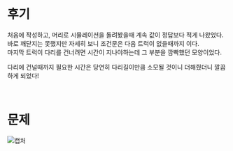 후기
==
처음에 작성하고, 머리로 시뮬레이션을 돌려봤을때 계속 값이 정답보다 적게 나왔었다.   
바로 깨닫지는 못했지만 자세히 보니 조건문은 다음 트럭이 없을때까지 이다.   
마지막 트럭이 다리를 건너려면 시간이 지나야하는데 그 부분을 깜빡했던 모양이었다.   

다리에 건널때까지 필요한 시간은 당연히 다리길이만큼 소모될 것이니 더해줬더니 깔끔하게 되었다!   

<br>

문제
==
![캡처](https://user-images.githubusercontent.com/73854324/114662366-88dcd980-9d33-11eb-950b-4a2501ec6f74.PNG)
